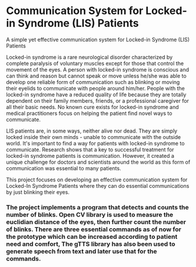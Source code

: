 # Communication System for Locked-in Syndrome (LIS) Patients 
A simple yet effective communication system for Locked-in Syndrome (LIS) Patients

Locked-in syndrome is a rare neurological disorder characterized by complete paralysis of voluntary muscles except for those that control the movement of the eyes. A person with locked-in syndrome is conscious and can think and reason but cannot speak or move unless he/she was able to develop one reliable form of communication such as blinking or moving their eyelids to communicate with people around him/her. People with the locked-in syndrome have a reduced quality of life because they are totally dependent on their family members, friends, or a professional caregiver for all their basic needs. No known cure exists for locked-in syndrome and medical practitioners focus on helping the patient find novel ways to communicate.

LIS patients are, in some ways, neither alive nor dead. They are simply locked inside their own minds - unable to communicate with the outside world. It's important to find a way for patients with locked-in syndrome to communicate. Research shows that a key to successful treatment for locked-in syndrome patients is communication. However, it created a unique challenge for doctors and scientists around the world as this form of communication was essential to many patients.

This project focuses on developing an effective communication system for Locked-In Syndrome Patients where they can do essential communications by just blinking their eyes.

### The project implements a program that detects and counts the number of blinks. Open CV library is used to measure the euclidian distance of the eyes, then further count the number of blinks. There are three essential commands as of now for the prototype which can be increased according to patient need and comfort, The gTTS library has also been used to generate speech from text and later use that for the commands.

